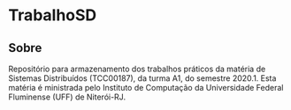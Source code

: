 # TrabalhoSD

## Sobre
Repositório para armazenamento dos trabalhos práticos da matéria de Sistemas Distribuídos (TCC00187), da turma A1, do semestre 2020.1.
Esta matéria é ministrada pelo Instituto de Computação da Universidade Federal Fluminense (UFF) de Niterói-RJ.
